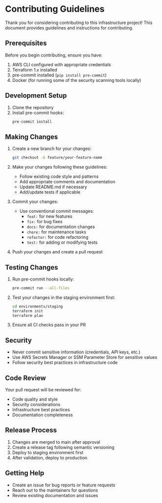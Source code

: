 # Contributing Guidelines

Thank you for considering contributing to this infrastructure project! This document provides guidelines and instructions for contributing.

## Prerequisites

Before you begin contributing, ensure you have:

1. AWS CLI configured with appropriate credentials
2. Terraform 1.x installed
3. pre-commit installed (`pip install pre-commit`)
4. Docker (for running some of the security scanning tools locally)

## Development Setup

1. Clone the repository
2. Install pre-commit hooks:
   ```bash
   pre-commit install
   ```

## Making Changes

1. Create a new branch for your changes:
   ```bash
   git checkout -b feature/your-feature-name
   ```

2. Make your changes following these guidelines:
   - Follow existing code style and patterns
   - Add appropriate comments and documentation
   - Update README.md if necessary
   - Add/update tests if applicable

3. Commit your changes:
   - Use conventional commit messages:
     - `feat:` for new features
     - `fix:` for bug fixes
     - `docs:` for documentation changes
     - `chore:` for maintenance tasks
     - `refactor:` for code refactoring
     - `test:` for adding or modifying tests

4. Push your changes and create a pull request

## Testing Changes

1. Run pre-commit hooks locally:
   ```bash
   pre-commit run --all-files
   ```

2. Test your changes in the staging environment first:
   ```bash
   cd environments/staging
   terraform init
   terraform plan
   ```

3. Ensure all CI checks pass in your PR

## Security

- Never commit sensitive information (credentials, API keys, etc.)
- Use AWS Secrets Manager or SSM Parameter Store for sensitive values
- Follow security best practices in infrastructure code

## Code Review

Your pull request will be reviewed for:
- Code quality and style
- Security considerations
- Infrastructure best practices
- Documentation completeness

## Release Process

1. Changes are merged to main after approval
2. Create a release tag following semantic versioning
3. Deploy to staging environment first
4. After validation, deploy to production

## Getting Help

- Create an issue for bug reports or feature requests
- Reach out to the maintainers for questions
- Review existing documentation and issues
